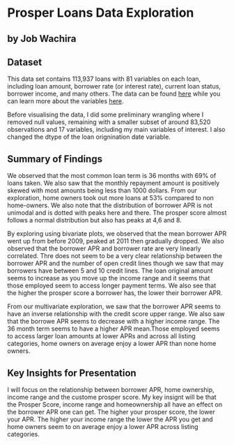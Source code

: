 # Prosper Loans Data Exploration
## by Job Wachira


## Dataset

This data set contains 113,937 loans with 81 variables on each loan, including loan amount, borrower rate (or interest rate), current loan status, borrower income, and many others.
The data can be found [here](https://s3.amazonaws.com/udacity-hosted-downloads/ud651/prosperLoanData.csv) while you can learn more about the variables
[here](https://docs.google.com/spreadsheets/d/1gDyi_L4UvIrLTEC6Wri5nbaMmkGmLQBk-Yx3z0XDEtI/edit#gid=0).

Before visualising the data, I did some preliminary wrangling where I removed null values, remaining with a smaller subset of around 83,520 observations and 17 variables, including my main variables of interest. I also changed the dtype of the loan orignination date variable.



## Summary of Findings

We observed that the most common loan term is 36 months with 69% of loans taken. We also saw that the monthly repayment amount is positively skewed with most amounts being less than 1000 dollars. From our exploration, home owners took out more loans at 53% compared to non home-owners. We also note that the distribution of borrower APR is not unimodal and is dotted with peaks here and there. The prosper score almost follows a normal distribution but also has peaks at 4,6 and 8.

By exploring using bivariate plots, we observed that the mean borrower APR went up from before 2009, peaked at 2011 then gradually dropped. We also observed that the borrower APR and borrower rate are very linearly correlated. Thre does not seem to be a very clear relationship between the borrower APR and the number of open credit lines though we saw that may borrowers have between 5 and 10 credit lines. The loan original amount seems to increase as you move up the income range and it seems that those employed seem to access longer payment terms. We also see that the higher the prosper score a borrower has, the lower their borrower APR.

From our multivariate exploration, we saw that the borrower APR seems to have an inverse relationship with the credit score upper range. We also saw that the borrowe APR seems to decrease with a higher income range. The 36 month term seems to have a higher APR mean.Those employed seems to access larger loan amounts at lower APRs and across all listing categories, home owners on average enjoy a lower APR than none home owners.


## Key Insights for Presentation

I will focus on the relationship between borrower APR, home ownership, income range and the custome prosper score. My key insignt will be that the Prosper Score, income range and homeownership all have an effect on the borrower APR one can get. The higher your prosper score, the lower your APR. The higher your income range the lower the APR you get and home owners seem to on average enjoy a lower APR across listing categories.